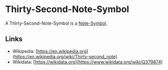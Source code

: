 # Thirty-Second-Note-Symbol

A Thirty-Second-Note-Symbol is a [Note-Symbol](90000054.md).

## Links

- Wikipedia: [https://en.wikipedia.org](https://en.wikipedia.org/wiki/Thirty-second_note)
- Wikidata: [https://wikidata.org](https://www.wikidata.org/wiki/Q379874)
